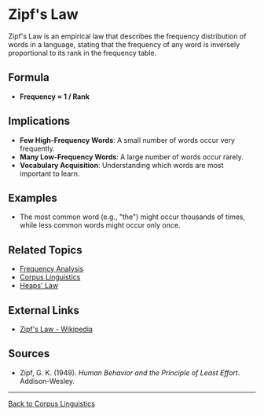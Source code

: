 # Zipf's Law

Zipf's Law is an empirical law that describes the frequency distribution of words in a language, stating that the frequency of any word is inversely proportional to its rank in the frequency table.

## Formula

- **Frequency ∝ 1 / Rank**

## Implications

- **Few High-Frequency Words**: A small number of words occur very frequently.
- **Many Low-Frequency Words**: A large number of words occur rarely.
- **Vocabulary Acquisition**: Understanding which words are most important to learn.

## Examples

- The most common word (e.g., "the") might occur thousands of times, while less common words might occur only once.



## Related Topics

- [Frequency Analysis](Frequency-Analysis.md)
- [Corpus Linguistics](Corpus-Linguistics.md)
- [Heaps' Law](Heaps-Law.md)

## External Links

- [Zipf's Law - Wikipedia](https://en.wikipedia.org/wiki/Zipf's_law)

## Sources

- Zipf, G. K. (1949). *Human Behavior and the Principle of Least Effort*. Addison-Wesley.

---

[Back to Corpus Linguistics](README.md)
